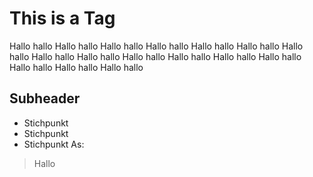 # This is a Tag
Hallo hallo Hallo hallo Hallo hallo Hallo hallo Hallo hallo Hallo hallo Hallo hallo Hallo hallo Hallo hallo Hallo hallo Hallo hallo Hallo hallo Hallo hallo Hallo hallo Hallo hallo Hallo hallo 
## Subheader
* Stichpunkt
* Stichpunkt
* Stichpunkt
As:
> Hallo